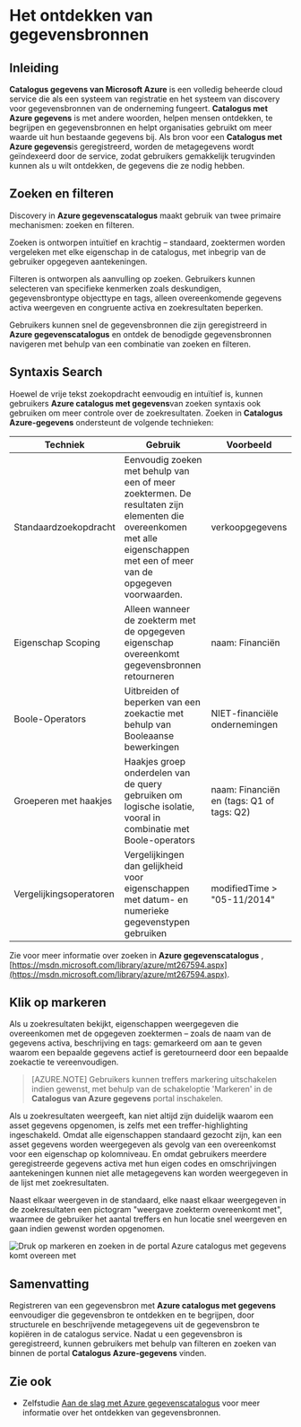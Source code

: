 <properties
   pageTitle="Het ontdekken van gegevensbronnen | Microsoft Azure"
   description="Hoe kan ik artikel markeren van de geregistreerde gegevens activa met een catalogus met Azure gegevens, met inbegrip van zoeken en filteren met behulp van de mogelijkheden van de portal catalogus met Azure gegevens markeren hit ontdekken."
   services="data-catalog"
   documentationCenter=""
   authors="steelanddata"
   manager="NA"
   editor=""
   tags=""/>
<tags
   ms.service="data-catalog"
   ms.devlang="NA"
   ms.topic="article"
   ms.tgt_pltfrm="NA"
   ms.workload="data-catalog"
   ms.date="10/04/2016"
   ms.author="maroche"/>

# <a name="how-to-discover-data-sources"></a>Het ontdekken van gegevensbronnen

## <a name="introduction"></a>Inleiding
**Catalogus gegevens van Microsoft Azure** is een volledig beheerde cloud service die als een systeem van registratie en het systeem van discovery voor gegevensbronnen van de onderneming fungeert. **Catalogus met Azure gegevens** is met andere woorden, helpen mensen ontdekken, te begrijpen en gegevensbronnen en helpt organisaties gebruikt om meer waarde uit hun bestaande gegevens bij. Als bron voor een **Catalogus met Azure gegevens**is geregistreerd, worden de metagegevens wordt geïndexeerd door de service, zodat gebruikers gemakkelijk terugvinden kunnen als u wilt ontdekken, de gegevens die ze nodig hebben.

## <a name="searching-and-filtering"></a>Zoeken en filteren

Discovery in **Azure gegevenscatalogus** maakt gebruik van twee primaire mechanismen: zoeken en filteren.

Zoeken is ontworpen intuïtief en krachtig – standaard, zoektermen worden vergeleken met elke eigenschap in de catalogus, met inbegrip van de gebruiker opgegeven aantekeningen.

Filteren is ontworpen als aanvulling op zoeken. Gebruikers kunnen selecteren van specifieke kenmerken zoals deskundigen, gegevensbrontype objecttype en tags, alleen overeenkomende gegevens activa weergeven en congruente activa en zoekresultaten beperken.

Gebruikers kunnen snel de gegevensbronnen die zijn geregistreerd in **Azure gegevenscatalogus** en ontdek de benodigde gegevensbronnen navigeren met behulp van een combinatie van zoeken en filteren.

## <a name="search-syntax"></a>Syntaxis Search

Hoewel de vrije tekst zoekopdracht eenvoudig en intuïtief is, kunnen gebruikers **Azure catalogus met gegevens**van zoeken syntaxis ook gebruiken om meer controle over de zoekresultaten. Zoeken in **Catalogus Azure-gegevens** ondersteunt de volgende technieken:

| Techniek                 | Gebruik                                                                                                                                     | Voorbeeld                                                   |
|---------------------------|-----------------------------------------------------------------------------------------------------------------------------------------|-----------------------------------------------------------|
| Standaardzoekopdracht              | Eenvoudig zoeken met behulp van een of meer zoektermen. De resultaten zijn elementen die overeenkomen met alle eigenschappen met een of meer van de opgegeven voorwaarden. | verkoopgegevens                                                |
| Eigenschap Scoping          | Alleen wanneer de zoekterm met de opgegeven eigenschap overeenkomt gegevensbronnen retourneren                                                   | naam: Financiën                                              |
| Boole-Operators         | Uitbreiden of beperken van een zoekactie met behulp van Booleaanse bewerkingen                                                                                     | NIET-financiële ondernemingen                                     |
| Groeperen met haakjes | Haakjes groep onderdelen van de query gebruiken om logische isolatie, vooral in combinatie met Boole-operators              | naam: Financiën en (tags: Q1 of tags: Q2) |
| Vergelijkingsoperatoren      | Vergelijkingen dan gelijkheid voor eigenschappen met datum- en numerieke gegevenstypen gebruiken                                                | modifiedTime > "05-11/2014"                                 |

Zie voor meer informatie over zoeken in **Azure gegevenscatalogus** , [https://msdn.microsoft.com/library/azure/mt267594.aspx](https://msdn.microsoft.com/library/azure/mt267594.aspx).

## <a name="hit-highlighting"></a>Klik op markeren
Als u zoekresultaten bekijkt, eigenschappen weergegeven die overeenkomen met de opgegeven zoektermen – zoals de naam van de gegevens activa, beschrijving en tags: gemarkeerd om aan te geven waarom een bepaalde gegevens actief is geretourneerd door een bepaalde zoekactie te vereenvoudigen.

> [AZURE.NOTE] Gebruikers kunnen treffers markering uitschakelen indien gewenst, met behulp van de schakeloptie 'Markeren' in de **Catalogus van Azure gegevens** portal inschakelen.

Als u zoekresultaten weergeeft, kan niet altijd zijn duidelijk waarom een asset gegevens opgenomen, is zelfs met een treffer-highlighting ingeschakeld. Omdat alle eigenschappen standaard gezocht zijn, kan een asset gegevens worden weergegeven als gevolg van een overeenkomst voor een eigenschap op kolomniveau. En omdat gebruikers meerdere geregistreerde gegevens activa met hun eigen codes en omschrijvingen aantekeningen kunnen niet alle metagegevens kan worden weergegeven in de lijst met zoekresultaten.

Naast elkaar weergeven in de standaard, elke naast elkaar weergegeven in de zoekresultaten een pictogram "weergave zoekterm overeenkomt met", waarmee de gebruiker het aantal treffers en hun locatie snel weergeven en gaan indien gewenst worden opgenomen.

 ![Druk op markeren en zoeken in de portal Azure catalogus met gegevens komt overeen met](./media/data-catalog-how-to-discover/search-matches.png)

## <a name="summary"></a>Samenvatting
Registreren van een gegevensbron met **Azure catalogus met gegevens** eenvoudiger die gegevensbron te ontdekken en te begrijpen, door structurele en beschrijvende metagegevens uit de gegevensbron te kopiëren in de catalogus service. Nadat u een gegevensbron is geregistreerd, kunnen gebruikers met behulp van filteren en zoeken van binnen de portal **Catalogus Azure-gegevens** vinden.

## <a name="see-also"></a>Zie ook
- Zelfstudie [Aan de slag met Azure gegevenscatalogus](data-catalog-get-started.md) voor meer informatie over het ontdekken van gegevensbronnen.
